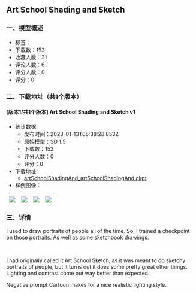 ## Art School Shading and Sketch
### 一、模型概述

- 标签：
- 下载数：152
- 收藏人数：31
- 评论人数：6
- 评分人数：0
- 评分：0

### 二、下载地址（共1个版本）

#### [版本1/共1个版本] Art School Shading and Sketch v1

- 统计数据
  - 发布时间：2023-01-13T05:38:28.853Z
  - 原始模型：SD 1.5
  - 下载数：152
  - 评分人数：0
  - 评分：0
- 下载地址
  - [artSchoolShadingAnd_artSchoolShadingAnd.ckpt](https://civitai.com/api/download/models/1591)
- 样例图像：

| <img src="https://image.civitai.com/xG1nkqKTMzGDvpLrqFT7WA/de67ed3c-9ad5-4679-96ae-78410b029300/width=450/16518.jpeg" /> | <img src="https://image.civitai.com/xG1nkqKTMzGDvpLrqFT7WA/2e8dd464-07cd-4d08-3ad2-97eb4967e100/width=450/37010.jpeg" /> | <img src="https://image.civitai.com/xG1nkqKTMzGDvpLrqFT7WA/1b8eea34-b227-43d6-a265-ce071b563700/width=450/37015.jpeg" /> | <img src="https://image.civitai.com/xG1nkqKTMzGDvpLrqFT7WA/bd901897-d661-4cad-c2d5-40227c5a0600/width=450/14709.jpeg" /> |
| ---- | ---- | ---- | ---- |


### 三、详情
<p>I used to draw portraits of people all of the time. So, I trained a checkpoint on those portraits. As well as some sketchbook drawings.</p><p><br /></p><p>I had originally called it Art School Sketch, as it was meant to do sketchy portraits of people, but it turns out it does some pretty great other things. Lighting and contrast come out way better than expected.</p><p>Negative prompt Cartoon makes for a nice realistic lighting style.</p>